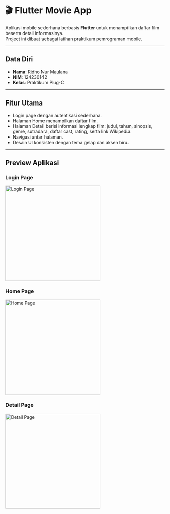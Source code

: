 # 🎬 Flutter Movie App

Aplikasi mobile sederhana berbasis **Flutter** untuk menampilkan daftar film beserta detail informasinya.  
Project ini dibuat sebagai latihan praktikum pemrograman mobile.

---

## Data Diri

- **Nama**: Ridho Nur Maulana
- **NIM**: 124230142
- **Kelas**: Praktikum Plug-C

---

## Fitur Utama

- Login page dengan autentikasi sederhana.
- Halaman Home menampilkan daftar film.
- Halaman Detail berisi informasi lengkap film: judul, tahun, sinopsis, genre, sutradara, daftar cast, rating, serta link Wikipedia.
- Navigasi antar halaman.
- Desain UI konsisten dengan tema gelap dan aksen biru.

---

## Preview Aplikasi

### Login Page
<img src="assets/screenshots/login.png" alt="Login Page" width="300"/>

### Home Page
<img src="assets/screenshots/home.png" alt="Home Page" width="300"/>

### Detail Page
<img src="assets/screenshots/detail.png" alt="Detail Page" width="300"/>
